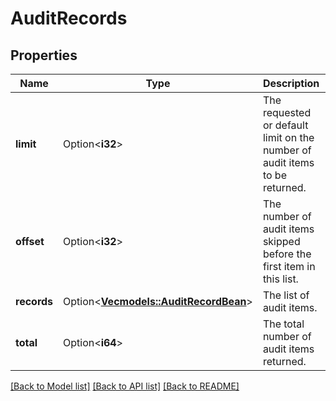 # AuditRecords

## Properties

Name | Type | Description | Notes
------------ | ------------- | ------------- | -------------
**limit** | Option<**i32**> | The requested or default limit on the number of audit items to be returned. | [optional][readonly]
**offset** | Option<**i32**> | The number of audit items skipped before the first item in this list. | [optional][readonly]
**records** | Option<[**Vec<models::AuditRecordBean>**](AuditRecordBean.md)> | The list of audit items. | [optional][readonly]
**total** | Option<**i64**> | The total number of audit items returned. | [optional][readonly]

[[Back to Model list]](../README.md#documentation-for-models) [[Back to API list]](../README.md#documentation-for-api-endpoints) [[Back to README]](../README.md)


